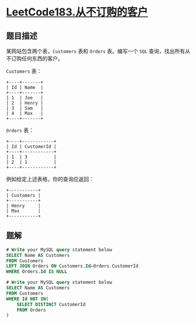 # [LeetCode183.从不订购的客户](https://leetcode-cn.com/problems/customers-who-never-order/)
## 题目描述
某网站包含两个表，`Customers` 表和 `Orders` 表。编写一个 `SQL` 查询，找出所有从不订购任何东西的客户。

`Customers` 表：
```
+----+-------+
| Id | Name  |
+----+-------+
| 1  | Joe   |
| 2  | Henry |
| 3  | Sam   |
| 4  | Max   |
+----+-------+
```
`Orders` 表：
```
+----+------------+
| Id | CustomerId |
+----+------------+
| 1  | 3          |
| 2  | 1          |
+----+------------+
```
例如给定上述表格，你的查询应返回：
```
+-----------+
| Customers |
+-----------+
| Henry     |
| Max       |
+-----------+
```
## 题解
```sql
# Write your MySQL query statement below
SELECT Name AS Customers
FROM Customers
LEFT JOIN Orders ON Customers.Id=Orders.CustomerId
WHERE Orders.Id IS NULL
```

```sql
# Write your MySQL query statement below
SELECT Name AS Customers
FROM Customers
WHERE Id NOT IN(
    SELECT DISTINCT CustomerId
    FROM Orders
)
```